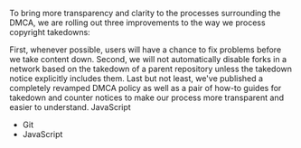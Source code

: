 To bring more transparency and clarity to the processes surrounding the
DMCA, we are rolling out three improvements to the way we process
copyright takedowns:

First, whenever possible, users will have a chance to fix problems
before we take content down.
Second, we will not automatically disable forks in a network based on
the takedown of a parent repository unless the takedown notice
explicitly includes them.
Last but not least, we've published a completely revamped DMCA policy as
well as a pair of how-to guides for takedown and counter notices to make
our process more transparent and easier to understand.
JavaScript
* Git
* JavaScript
